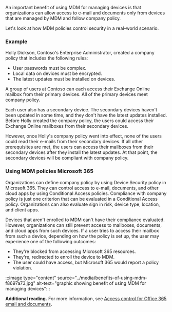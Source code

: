 An important benefit of using MDM for managing devices is that organizations can allow access to e-mail and documents only from devices that are managed by MDM and follow company policy.

Let's look at how MDM policies control security in a real-world scenario.

### Example

Holly Dickson, Contoso's Enterprise Administrator, created a company policy that includes the following rules:

 -  User passwords must be complex.
 -  Local data on devices must be encrypted.
 -  The latest updates must be installed on devices.

A group of users at Contoso can each access their Exchange Online mailbox from their primary devices. All of the primary devices meet company policy.

Each user also has a secondary device. The secondary devices haven't been updated in some time, and they don't have the latest updates installed. Before Holly created the company policy, the users could access their Exchange Online mailboxes from their secondary devices.

However, once Holly's company policy went into effect, none of the users could read their e-mails from their secondary devices. If all other prerequisites are met, the users can access their mailboxes from their secondary devices after they install the latest updates. At that point, the secondary devices will be compliant with company policy.

### Using MDM policies Microsoft 365

Organizations can define company policy by using Device Security policy in Microsoft 365. They can control access to e-mail, documents, and other cloud apps by using Conditional Access policies. Compliance with company policy is just one criterion that can be evaluated in a Conditional Access policy. Organizations can also evaluate sign in risk, device type, location, and client apps.

Devices that aren't enrolled to MDM can't have their compliance evaluated. However, organizations can still prevent access to mailboxes, documents, and cloud apps from such devices. If a user tries to access their mailbox from such a device, depending on how the policy is set up, the user may experience one of the following outcomes:

 -  They're blocked from accessing Microsoft 365 resources.
 -  They're, redirected to enroll the device to MDM.
 -  The user could have access, but Microsoft 365 would report a policy violation.

:::image type="content" source="../media/benefits-of-using-mdm-f8697a73.jpg" alt-text="graphic showing benefit of using MDM for managing devices":::


**Additional reading.** For more information, see [Access control for Office 365 email and documents](https://support.office.com/article/capabilities-of-built-in-mobile-device-management-for-office-365-a1da44e5-7475-4992-be91-9ccec25905b0#bkmk_accesscontrol?azure-portal=true).
